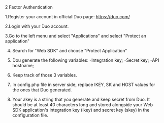 2 Factor Authentication

1.Register your account in official Duo page:
https://duo.com/

2.Login with your Duo account.

3.Go to the left menu and select "Applications" and select "Protect an application"

4. Search for "Web SDK" and choose "Protect Application"

5. Dou generate the following variables:
	-Integration key;
	-Secret key;
	-API hostname;
	
6. Keep track of those 3 variables.

7. In config.php file in server side, replace IKEY, SK and HOST values for the ones that Duo generated.

8. Your akey is a string that you generate and keep secret from Duo. It should be at least 40 characters long and stored alongside your Web SDK application's integration key (ikey) and secret key (skey) in the configuration file.
